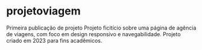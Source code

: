 # projetoviagem
Primeira publicação de projeto
Projeto ficitício sobre uma página de agência de viagens, com foco em design responsivo e navegabilidade. Projeto criado em 2023 para fins acadêmicos.
